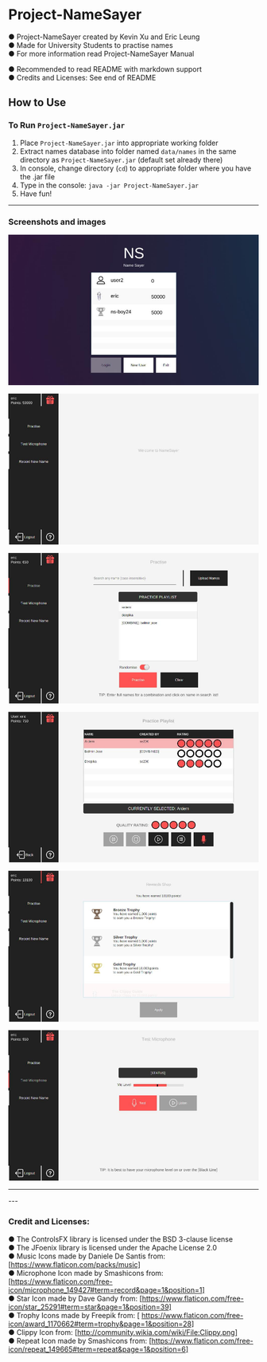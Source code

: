 # Project-NameSayer
● Project-NameSayer created by Kevin Xu and Eric Leung <br>
● Made for University Students to practise names <br>
● For more information read Project-NameSayer Manual


● Recommended to read README with markdown support <br>
● Credits and Licenses: See end of README <br>

## How to Use
### To Run `Project-NameSayer.jar`
1. Place `Project-NameSayer.jar` into appropriate working folder
2. Extract names database into folder named `data/names` in the same directory as `Project-NameSayer.jar` (default set already there)
3. In console, change directory (`cd`) to appropriate folder where you have the .jar file
4. Type in the console: `java -jar Project-NameSayer.jar`
5. Have fun!

<hr>

### Screenshots and images
![NameSayer](src/namesayer/resources/images/login.jpeg)

![NameSayer](src/namesayer/resources/images/MainMenu.jpeg)

![NameSayer](src/namesayer/resources/images/Practise.jpeg)

![NameSayer](src/namesayer/resources/images/play.jpeg)

![NameSayer](src/namesayer/resources/images/rewards.jpeg)

![NameSayer](src/namesayer/resources/images/mic.jpeg)

<hr>
---

### Credit and Licenses:
● The​ ​ControlsFX​ ​library​ ​is​ ​licensed​ ​under​ ​the​ ​BSD​ ​3-clause​ ​license <br/>
● The​ ​JFoenix​ ​library​ ​is​ ​licensed​ ​under​ ​the​ ​Apache​ ​License​ ​2.0  <br/>
● Music Icons made by Daniele De Santis from: [https://www.flaticon.com/packs/music] <br/>
● Microphone Icon made by Smashicons from: [https://www.flaticon.com/free-icon/microphone_149427#term=record&page=1&position=1] <br/>
● Star Icon made by Dave Gandy from: [https://www.flaticon.com/free-icon/star_25291#term=star&page=1&position=39] <br/>
● Trophy Icons made by Freepik from: [ https://www.flaticon.com/free-icon/award_1170662#term=trophy&page=1&position=28] <br/>
● Clippy Icon from: [http://community.wikia.com/wiki/File:Clippy.png] <br/>
● Repeat Icon made by Smashicons from: [https://www.flaticon.com/free-icon/repeat_149665#term=repeat&page=1&position=6] <br/>
